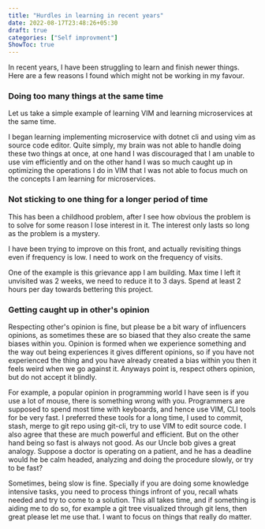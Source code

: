 ```yaml
---
title: "Hurdles in learning in recent years"
date: 2022-08-17T23:48:26+05:30
draft: true
categories: ["Self improvment"]
ShowToc: true
---
```


In recent years, I have been struggling to learn and finish newer things. Here are a few reasons I found which might not be working in my favour.

### Doing too many things at the same time

Let us take a simple example of learning VIM and learning microservices at the same time.

I began learning implementing microservice with dotnet cli and using vim as source code editor. Quite simply, my brain was not able to handle doing these two things at once, at one hand I was discouraged that I am unable to use vim efficiently and on the other hand I was so much caught up in optimizing the operations I do in VIM that I was not able to focus much on the concepts I am learning for microservices.

### Not sticking to one thing for a longer period of time

This has been a childhood problem, after I see how obvious the problem is to solve for some reason I lose interest in it. The interest only lasts so long as the problem is a mystery.

I have been trying to improve on this front, and actually revisiting things even if frequency is low. I need to work on the frequency of visits. 

One of the example is this grievance app I am building. Max time I left it unvisited was 2 weeks, we need to reduce it to 3 days. Spend at least 2 hours per day towards bettering this project.


### Getting caught up in other's opinion

Respecting other's opinion is fine, but please be a bit wary of influencers opinions, as sometimes these are so biased that they also create the same biases within you. Opinion is formed when we experience something and the way out being experiences it gives different opinions, so if you have not experienced the thing and you have already created a bias within you then it feels weird when we go against it. Anyways point is, respect others opinion, but do not accept it blindly.

For example, a popular opinion in programming world I have seen is if you use a lot of mouse, there is something wrong with you. Programmers are supposed to spend most time with keyboards, and hence use VIM, CLI tools for be very fast. I preferred these tools for a long time, I used to commit, stash, merge to git repo using git-cli, try to use VIM to edit source code. I also agree that these are much powerful and efficient. But on the other hand being so fast is always not good. As our Uncle bob gives a great analogy. Suppose a doctor is operating on a patient, and he has a deadline would he be calm headed, analyzing and doing the procedure slowly, or try to be fast?

Sometimes, being slow is fine. Specially if you are doing some knowledge intensive tasks, you need to process things infront of you, recall whats needed and try to come to a solution. This all takes time, and if something is aiding me to do so, for example a git tree visualized through git lens, then great please let me use that. I want to focus on things that really do matter. 

